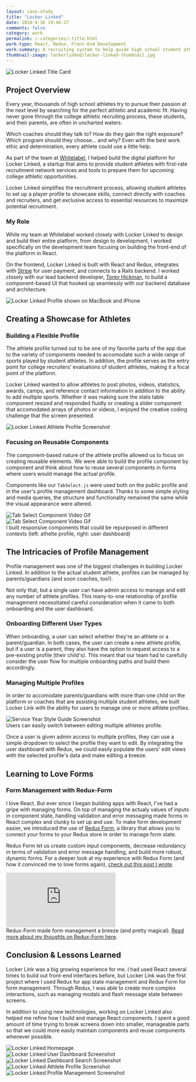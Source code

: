 ```yaml
---
layout: case-study
title: "Locker Linked"
date: 2018-4-16 19:46:27
comments: false
category: work
permalink: /:categories/:title.html
work-type: React, Redux, Front-End Development
work-summary: A recruiting system to help guide high school student athletes and their parents through the college athletic recruiting process.
thumbnail-image: lockerlinked/locker-linked-thumbnail.jpg
---
```


<div class="grid grid--featured-image">
  <div class="grid__item grid__item--full">
      <img src="{{ site.url }}/assets/work/lockerlinked/featured-image-locker-linked.jpg" alt="Locker Linked Title Card">
  </div>
</div>

## Project Overview

Every year, thousands of high school athletes try to pursue their passion at the next level by searching for the perfect athletic and academic fit. Having never gone through the college athletic recruiting process, these students, and their parents, are often in uncharted waters.

Which coaches should they talk to? How do they gain the right exposure? Which program should they choose... and why? Even with the best work ethic and determination, every athlete could use a little help.

As part of the team at <a href="https://whitelabelco.com/" target="_blank" class="link--text-in-p">Whitelabel</a>, I helped build the digital platform for Locker Linked, a startup that aims to provide student athletes with first-rate recruitment network services and tools to prepare them for upcoming college athletic opportunities.

Locker Linked simplifies the recruitment process, allowing student athletes to set up a player profile to showcase skills, connect directly with coaches and recruiters, and get exclusive access to essential resources to maximize potential recruitment.

### My Role

While my team at Whitelabel worked closely with Locker Linked to design and build their entire platform, from design to development, I worked specifically on the development team focusing on building the front-end of the platform in React.

On the frontend, Locker Linked is built with React and Redux, integrates with <a href="https://stripe.com/" target="_blank" class="link--text-in-p">Stripe</a> for user payment, and connects to a Rails backend. I worked closely with our lead backend developer, <a href="https://twitter.com/toreyhickman/" target="_blank" class="link--text-in-p">Torey Hickman</a>, to build a component-based UI that hooked up seamlessly with our backend database and architecture.

<div class="grid grid-mt grid-mb">
  <div class="grid__item grid__item--full no-shadow">
    <img src="{{ site.url }}/assets/work/lockerlinked/locker-linked-profile-devices.jpg" alt="Locker Linked Profile shown on MacBook and iPhone">
  </div>
</div>

## Creating a Showcase for Athletes

### Building a Flexible Profile

The athlete profile turned out to be one of my favorite parts of the app due to the variety of components needed to accomodate such a wide range of sports played by student athletes. In addition, the profile serves as the entry point for college recruiters' evaluations of student athletes, making it a focal point of the platform.

Locker Linked wanted to allow athletes to post photos, videos, statistics, awards, camps, and reference contact information in addition to the ability to add multiple sports. Whether it was making sure the stats table component resized and responded fluidly or creating a slider component that accomodated arrays of photos or videos, I enjoyed the creative coding challenge that the screen presented.

<div class="grid grid-mt grid-mb">
  <div class="grid__item grid__item--full no-shadow">
    <img src="{{ site.url }}/assets/work/lockerlinked/locker-linked-profile-responsive.jpg" alt="Locker Linked Athlete Profile Screenshot">
  </div>
</div>

### Focusing on Reusable Components

The component-based nature of the athlete profile allowed us to focus on creating reusable elements. We were able to build the profile component by component and think about how to reuse several components in forms where users would manage the actual profile.

Components like our `TabSelect.js` were used both on the public profile and in the user's profile management dashboard. Thanks to some simple styling and media queries, the structure and functionality remained the same while the visual appearance were altered.

<div class="grid grid-mt grid-mb">
  <div class="grid__item grid__item--half no-shadow ">
     <img  src="{{ site.url }}/assets/work/lockerlinked/tab-select-1.gif" alt="Tab Select Component Video Gif">
  </div>
  <div class="grid__item grid__item--half no-shadow end">
      <img  src="{{ site.url }}/assets/work/lockerlinked/tab-select-2.gif" alt="Tab Select Component Video Gif">
  </div>
  <span class="img-caption">
    I built responsive components that could be repurposed in different contexts (left: athelte profile, right: user dashboard)
  </span>
</div>

## The Intricacies of Profile Management

Profile management was one of the biggest challenges in building Locker Linked. In addition to the actual student athlete, profiles can be managed by parents/guardians (and soon coaches, too!).

Not only that, but a single user can have admin access to manage and edit any number of athlete profiles. This many-to-one relationship of profile management necessitated careful consideration when it came to both onboarding and the user dashboard.

### Onboarding Different User Types

When onboarding, a user can select whether they're an athlete or a parent/guardian. In both cases, the user can create a new athlete profile, but if a user is a parent, they also have the option to request access to a pre-existing profile (their child's). This meant that our team had to carefully consider the user flow for multiple onboarding paths and build them accordingly.

### Managing Multiple Profiles

In order to accomodate parents/guardians with more than one child on the platform or coaches that are assisting multiple student athletes, we built Locker Link with the ability for users to manage one or more athlete profiles.

<div class="grid grid-mt grid-mb">
  <div class="grid__item grid__item--full">
    <img  src="{{ site.url }}/assets/work/lockerlinked/locker-linked-profile-switcher.gif" class="image-medium" alt="Service Year Style Guide Screenshot">
  </div>
  <span class="img-caption">
    Users can easily switch between editing multiple athletes profile.
  </span>
</div>

Once a user is given admin access to multiple profiles, they can use a simple dropdown to select the profile they want to edit. By integrating the user dashboard with Redux, we could easily populate the users' edit views with the selected profile's data and make editing a breeze.

## Learning to Love Forms

### Form Management with Redux-Form

I love React. But ever since I began building apps with React, I've had a gripe with managing forms. On top of managing the actualy values of inputs in component state, handling validation and error messaging made forms in React complex and clunky to set up and use. To make form development easier, we introduced the use of <a href="https://redux-form.com/" target="_blank" class="link--text-in-p">Redux Form</a>, a library that allows you to connect your forms to your Redux store in order to manage form state.

Redux Form let us create custom input components, decrease redundancy in terms of validation and error message handling, and build more robust, dynamic forms. For a deeper look at my experience with Redux Form (and how it convinced me to love forms again), <a href="/thoughts/2018/05/02/react-and-redux-form.html" class="link--text-in-p">check out this post I wrote</a>.

<div class="grid grid-mt grid-mb">
  <div class="grid__item grid__item--full">
    <div class="video-container">
      <div class='embed-container'><iframe src='https://player.vimeo.com/video/269091140?autoplay=1&loop=1&loop=1&title=0&byline=0&portrait=0&muted=1' frameborder='0' webkitAllowFullScreen mozallowfullscreen allowFullScreen></iframe></div>
    </div>
    <span class="img-caption">
      Redux-Form made form management a breeze (and pretty magical). <a href="/thoughts/2018/05/02/react-and-redux-form.html">Read more about my thoughts on Redux-Form here</a>.
    </span>
  </div>
</div>

<h2 class="text-center">
  Conclusion &amp; Lessons Learned
</h2>

Locker Link was a big growing experience for me. I had used React several times to build out front-end interfaces before, but Locker Link was the first project where I used Redux for app state management and Redux Form for form management. Through Redux, I was able to create more complex interactions, such as managing modals and flash message state between screens.

In addition to using new technologies, working on Locker Linked also helped me refine how I build and manage React components. I spent a good amount of time trying to break screens down into smaller, manageable parts so that we could more easily maintain components and reuse components whenever possible.

<div class="grid grid-mt">
  <div class="grid__item grid__item--full">
    <img src="{{ site.url }}/assets/work/lockerlinked/locker-linked-homepage.jpg" alt="Locker Linked Homepage">
  </div>
  <div class="grid__item grid__item--full">
    <img src="{{ site.url }}/assets/work/lockerlinked/locker-linked-dashboard.jpg" alt="Locker Linked User Dashboard Screenshot">
  </div>
  <div class="grid__item grid__item--full">
    <img src="{{ site.url }}/assets/work/lockerlinked/locker-linked-coach-search.jpg" alt="Locker Linked Dashboard Search Screenshot">
  </div>
  <div class="grid__item grid__item--full no-shadow">
    <img src="{{ site.url }}/assets/work/lockerlinked/locker-linked-profile-stats.jpg" alt="Locker Linked Athlete Profile Screenshot">
  </div>
  <div class="grid__item grid__item--full">
    <img src="{{ site.url }}/assets/work/lockerlinked/locker-linked-locker-profile.jpg" alt="Locker Linked Profile Management Screenshot">
  </div>
</div>
